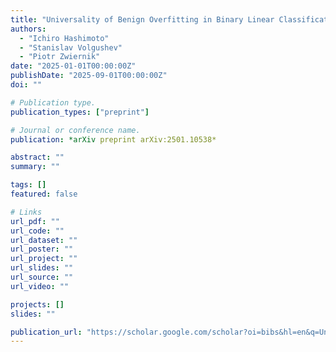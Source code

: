 ```yaml
---
title: "Universality of Benign Overfitting in Binary Linear Classification"
authors:
  - "Ichiro Hashimoto"
  - "Stanislav Volgushev"
  - "Piotr Zwiernik"
date: "2025-01-01T00:00:00Z"
publishDate: "2025-09-01T00:00:00Z"
doi: ""

# Publication type.
publication_types: ["preprint"]

# Journal or conference name.
publication: *arXiv preprint arXiv:2501.10538*

abstract: ""
summary: ""

tags: []
featured: false

# Links
url_pdf: ""
url_code: ""
url_dataset: ""
url_poster: ""
url_project: ""
url_slides: ""
url_source: ""
url_video: ""

projects: []
slides: ""

publication_url: "https://scholar.google.com/scholar?oi=bibs&hl=en&q=Universality+of+Benign+Overfitting+in+Binary+Linear+Classification"
---
```

